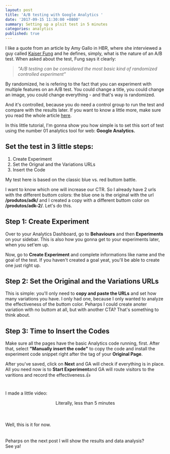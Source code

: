 ```yaml
---
layout: post
title: 'A/B testing with Google Analytics '
date: '2017-09-15 11:30:00 +0800'
summary: Setting up a plsit test in 5 minutes
categories: analytics
published: true
---
```

I like a quote from an article by Amy Gallo in HBR, where she interviewed a guy called [Kaiser Fung](http://www.kaiserfung.com/) and he defines, simply, what is the nature of an A/B test. When asked about the test, Fung says it clearly:

> _"A/B testing can be considered the most basic kind of randomized controlled experiment"_


By randomized, he is refering to the fact that you can experiment with multiple features on an A/B test. You could change a title, you could change an image, you could change everything - and that's way is randomized. 

And it's controlled, because you do need a control group to run the test and compare with the results later. If you want to know a little more, make sure you read the whole article [here](https://hbr.org/2017/06/a-refresher-on-ab-testing).

In this little tutorial, I'm gonna show you how simple is to set this sort of test using the number 01 analytics tool for web: **Google Analytics.**


## Set the test in 3 little steps:

1. Create Experiment
2. Set the Orignal and the Variations URLs
3. Insert the Code 

My test here is based on the classic blue vs. red buttom battle. 

I want to know which one will increase our CTR. So I already have 2 urls with the different buttom colors: the blue one is the original with the url **/produtos/adk/** and I created a copy with a different buttom color on **/produtos/adk-2/**. Let's do this. 

## Step 1: Create Experiment 
Over to your Analytics Dashboard, go to **Behaviours** and then **Experiments** on your sidebar. This is also how you gonna get to your experiments later, when you set'em up. 

Now, go to **Create Experiment** and complete informations like name and the goal of the test. If you haven't created a goal yeat, you'll be able to create one just right up. 

## Step 2: Set the Original and the Variations URLs 
This is simple: you'll only need to **copy and paste the URLs** and set how many variations you have. I only had one, because I only wanted to analyze the effectiveness of the buttom color. Peharps I could create anoter variation with no buttom at all, but with another CTA? That's something to think about. 


## Step 3: Time to Insert the Codes
Make sure all the pages have the basic Analytics code running, first. After that, select **"Manually insert the code"** to copy the code and install the experiment code snippet right after the <head> tag of your **Original Page**. 
  
  
After you've saved, click on **Next** and GA will check if everything is in place. All you need now is to **Start Experiment**and GA will route visitors to the varitions and record the effectiveness.:+1:
<br>
<br>
<br>
I made a little video:

<center>Literally, less than 5 minutes</center> 
<br> <br> <br> 
Well, this is it for now.<br> <br> <br> 
Peharps on the next post I will show the results and data analysis?<br> 
See ya!
